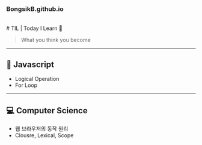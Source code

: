 ### BongsikB.github.io
<br>
# TIL | Today I Learn 🔖

>What you think you become

<hr>

## 📌 Javascript
* Logical Operation
* For Loop 
<hr>

## 💻 Computer Science
* 웹 브라우저의 동작 원리
* Clousre, Lexical, Scope
